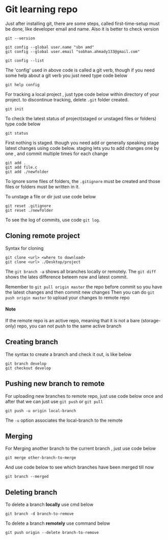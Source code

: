 # Git learning repo

Just after installing git, there are some steps, called first-time-setup must be done, like developer email and name. Also it is better to check version

```
git --version

git config --global user.name "sbn amd"
git config --global user.email "sobhan.ahmady133@gmail.com"

git config --list
```

The 'config' used in above code is called a git verb, though if you need some help about a git verb you just need type code below

```
git help config
```
For tracking a local project , just type code below within directory of your project. to discontinue tracking, delete `.git` folder created.

```
git init
```

To check the latest status of project(staged or unstaged files or folders) type code below

```
git status
```

First nothing is staged. though you need add or generally speaking stage latest changes using code below. staging lets you to add changes one by one , and commit multiple times for each change

```
git add .
git add file.c
git add ./newfolder
```

To ignore some files of folders, the `.gitignore` must be created and those files or folders must be written in it.

To unstage a file or dir just use code below

```
git reset .gitignore
git reset ./newfolder
```

To see the log of commits, use code `git log`.


## Cloning remote project
Syntax for cloning
```
git clone <url> <where to download>
git clone <url> ./Desktop/project
```

The `git branch -a` shows all branches locally or remotely.
The `git diff` shows the lates difference beteem now and latest commit.

Remember to `git pull origin master` the repo before commit so you have the latest changes and then commit new changes
Then you can do `git push origin master` to upload your changes to remote repo

#### Note
If the remote repo is an active repo, meaning that it is not a bare (storage-only) repo, you can not push to the same active branch

## Creating branch
The syntax to create a branch and check it out, is like below
```
git branch develop
git checkout develop
```

## Pushing new branch to remote
For uploading new branches to remote repo, just use code below once and after that we can just use `git push` or `git pull`

```
git push -u origin local-branch
```

The `-u` option associates the local-branch to the remote

## Merging

For Merging another branch to the current branch , just use code below
```
git merge other-branch-to-merge
```

And use code below to see which branches have been merged till now

```
git branch --merged
```

## Deleting branch

To delete a branch __locally__ use cmd below
```
git branch -d branch-to-remove
```

To delete a branch __remotely__ use command below
```
git push origin --delete branch-to-remove
```